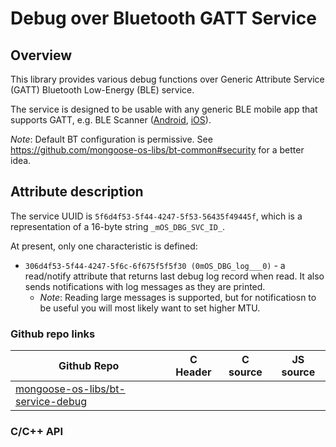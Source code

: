 # Debug over Bluetooth GATT Service

## Overview

This library provides various debug functions over Generic Attribute Service (GATT) Bluetooth Low-Energy (BLE) service.

The service is designed to be usable with any generic BLE mobile app that supports GATT, e.g. BLE Scanner ([Android](https://play.google.com/store/apps/details?id=com.macdom.ble.blescanner), [iOS](https://itunes.apple.com/us/app/ble-scanner-4-0/id1221763603)).

*Note*: Default BT configuration is permissive. See https://github.com/mongoose-os-libs/bt-common#security for a better idea.

## Attribute description

The service UUID is `5f6d4f53-5f44-4247-5f53-56435f49445f`, which is a representation of a 16-byte string `_mOS_DBG_SVC_ID_`.

At present, only one characteristic is defined:

* `306d4f53-5f44-4247-5f6c-6f675f5f5f30 (0mOS_DBG_log___0)` - a read/notify attribute that returns last debug log record when read. It also sends notifications with log messages as they are printed.
   * _Note_: Reading large messages is supported, but for notificatiosn to be useful you will most likely want to set higher MTU.

### Github repo links
| Github Repo | C Header | C source  | JS source |
| ----------- | -------- | --------  | ----------------- |
| [mongoose-os-libs/bt-service-debug](https://github.com/mongoose-os-libs/bt-service-debug) | &nbsp; | &nbsp;  | &nbsp;         |


### C/С++ API
